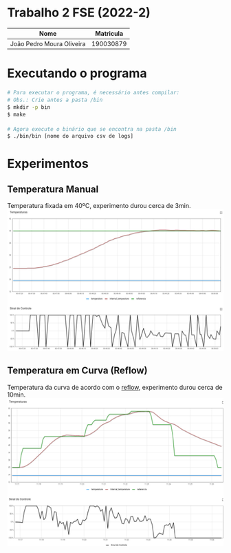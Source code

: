 # Trabalho 2 FSE (2022-2)

|Nome|Matricula|
|:-:|:-:|
|João Pedro Moura Oliveira|190030879|

# Executando o programa

```sh
# Para executar o programa, é necessário antes compilar:
# Obs.: Crie antes a pasta /bin
$ mkdir -p bin
$ make

# Agora execute o binário que se encontra na pasta /bin
$ ./bin/bin [nome do arquivo csv de logs]
```

# Experimentos

## Temperatura Manual

Temperatura fixada em 40ºC, experimento durou cerca de 3min.
![temp_manual](img/temp_manual.jpg)

## Temperatura em Curva (Reflow)

Temperatura da curva de acordo com o [reflow](https://gitlab.com/fse_fga/trabalhos-2022_2/trabalho-2-2022-2/-/blob/main/curva_reflow.csv), experimento durou cerca de 10min.
![temp_curva](img/temp_curva.jpg)
